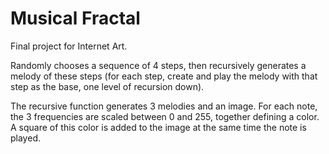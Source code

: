 # Musical Fractal

Final project for Internet Art.

Randomly chooses a sequence of 4 steps, then recursively generates a melody of these steps (for each step, create and play the melody with that step as the base, one level of recursion down).

The recursive function generates 3 melodies and an image. For each note, the 3 frequencies are scaled between 0 and 255, together defining a color. A square of this color is added to the image at the same time the note is played.